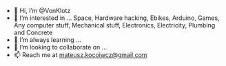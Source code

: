- 👋 Hi, I’m @VonKlotz
- 👀 I’m interested in ... Space, Hardware hacking, Ebikes, Arduino, Games, Any computer stuff, Mechanical stuff, Electronics, Electricity, Plumbing and Concrete
- 🌱 I’m always learning ...
- 💞️ I’m looking to collaborate on ...
- 📫 Reach me at mateusz.kocoiwcz@gmail.com

<!---
VonKlotz/VonKlotz is a ✨ special ✨ repository because its `README.md` (this file) appears on your GitHub profile.
You can click the Preview link to take a look at your changes.
--->
